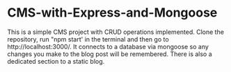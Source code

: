 # CMS-with-Express-and-Mongoose

This is a simple CMS project with CRUD operations implemented. Clone the repository, run "npm start' in the terminal and then go to http://localhost:3000/. It connects to a database via mongoose so any changes you make to the blog post will be remembered. There is also a dedicated section to a static blog.
